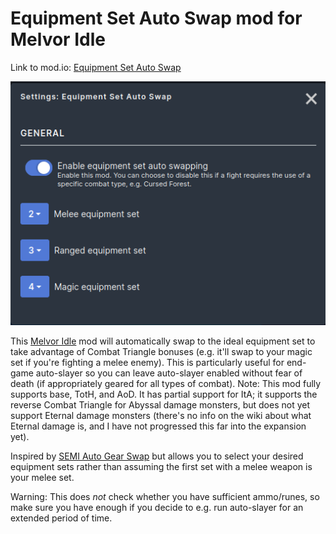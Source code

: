 # Equipment Set Auto Swap mod for Melvor Idle

Link to mod.io: [Equipment Set Auto Swap](https://mod.io/g/melvoridle/m/equipment-set-auto-swap)

![screenshot](assets/screenshot1.png "screenshot")

This [Melvor Idle](https://melvoridle.com/) mod will automatically swap to the ideal equipment set to take advantage of Combat Triangle bonuses (e.g. it'll swap to your magic set if you're fighting a melee enemy). This is particularly useful for end-game auto-slayer so you can leave auto-slayer enabled without fear of death (if appropriately geared for all types of combat). Note: This mod fully supports base, TotH, and AoD. It has partial support for ItA; it supports the reverse Combat Triangle for Abyssal damage monsters, but does not yet support Eternal damage monsters (there's no info on the wiki about what Eternal damage is, and I have not progressed this far into the expansion yet).

Inspired by [SEMI Auto Gear Swap](https://mod.io/g/melvoridle/m/semi-auto-gear-swap) but allows you to select your desired equipment sets rather than assuming the first set with a melee weapon is your melee set.

Warning: This does *not* check whether you have sufficient ammo/runes, so make sure you have enough if you decide to e.g. run auto-slayer for an extended period of time.
